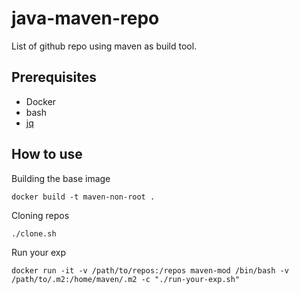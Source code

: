 # java-maven-repo
List of github repo using maven as build tool.


## Prerequisites
- Docker
- bash
- [jq](https://stedolan.github.io/jq/)

## How to use
Building the base image
```
docker build -t maven-non-root .
```

Cloning repos
```
./clone.sh
```

Run your exp
```
docker run -it -v /path/to/repos:/repos maven-mod /bin/bash -v /path/to/.m2:/home/maven/.m2 -c "./run-your-exp.sh"
```
